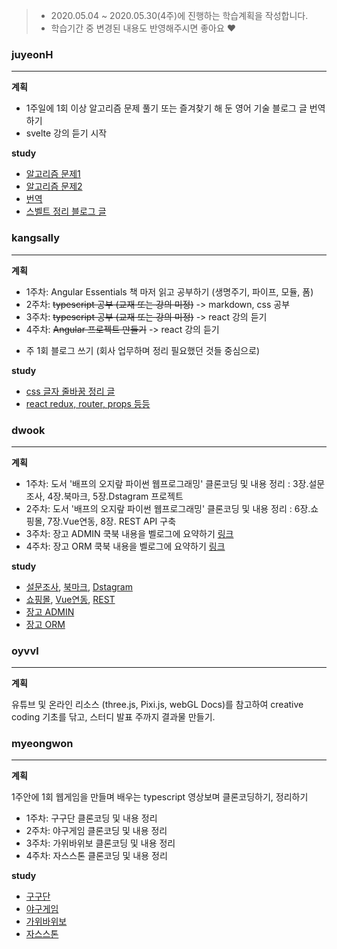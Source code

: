 > * 2020.05.04 ~ 2020.05.30(4주)에 진행하는 학습계획을 작성합니다.
> * 학습기간 중 변경된 내용도 반영해주시면 좋아요 :heart:


### juyeonH
---

**계획**

* 1주일에 1회 이상 알고리즘 문제 풀기 또는 즐겨찾기 해 둔 영어 기술 블로그 글 번역하기
* svelte 강의 듣기 시작

**study** 

* [알고리즘 문제1](https://im-developer.tistory.com/202?category=831367)
* [알고리즘 문제2](https://im-developer.tistory.com/199?category=831367)
* [번역](https://im-developer.tistory.com/198?category=846746)
* [스벨트 정리 블로그 글](https://im-developer.tistory.com/203?category=846746)


### kangsally
---

**계획**

* 1주차: Angular Essentials 책 마저 읽고 공부하기 (생명주기, 파이프, 모듈, 폼)
* 2주차: ~~typescript 공부 (교재 또는 강의 미정)~~ -> markdown, css 공부
* 3주차: ~~typescript 공부 (교재 또는 강의 미정)~~ -> react 강의 듣기
* 4주차: ~~Angular 프로젝트 만들기~~ -> react 강의 듣기
+ 주 1회 블로그 쓰기 (회사 업무하며 정리 필요했던 것들 중심으로)

**study** 

* [css 글자 줄바꿈 정리 글](https://app.gitbook.com/@kangsuroro2907/s/space/~/drafts/-M9lJp26FuSr_Zs1oNd0/css/word-break)
* [react redux, router, props 등등](https://app.gitbook.com/@kangsuroro2907/s/space/~/drafts/-M9lJp26FuSr_Zs1oNd0/react)


### dwook
---

**계획**

* 1주차: 도서 '배프의 오지랖 파이썬 웹프로그래밍' 클론코딩 및 내용 정리 : 3장.설문조사, 4장.북마크, 5장.Dstagram 프로젝트 
* 2주차: 도서 '배프의 오지랖 파이썬 웹프로그래밍' 클론코딩 및 내용 정리 : 6장.쇼핑몰, 7장.Vue연동, 8장. REST API 구축
* 3주차: 장고 ADMIN 쿡북 내용을 벨로그에 요약하기 [링크](https://books.agiliq.com/projects/django-admin-cookbook/en/latest/)
* 4주차: 장고 ORM 쿡북 내용을 벨로그에 요약하기 [링크](https://django-orm-cookbook.readthedocs.io/en/latest/)

**study** 

* [설문조사](https://github.com/dwook/study-polls), [북마크](https://github.com/dwook/study-bookmark), [Dstagram](https://github.com/dwook/study-dstagram)
* [쇼핑몰](https://github.com/dwook/study-shop), [Vue연동](https://github.com/dwook/study-django-vue), [REST](https://github.com/dwook/study-restframework)
* [장고 ADMIN](https://app.gitbook.com/@dwook/s/project/django/orm-cookbook)
* [장고 ORM](https://app.gitbook.com/@dwook/s/project/django/admin-cookbook)


### oyvvl
---

**계획**

유튜브 및 온라인 리소스 (three.js, Pixi.js, webGL Docs)를 참고하여
creative coding 기초를 닦고, 스터디 발표 주까지 결과물 만들기.


### myeongwon
---

**계획**

1주안에 1회 웹게임을 만들며 배우는 typescript 영상보며 클론코딩하기, 정리하기

* 1주차: 구구단 클론코딩 및 내용 정리 
* 2주차: 야구게임 클론코딩 및 내용 정리
* 3주차: 가위바위보 클론코딩 및 내용 정리
* 4주차: 자스스톤 클론코딩 및 내용 정리

**study** 

* [구구단](https://github.com/myeongwon/ts-practice/tree/master/gugudan)
* [야구게임](https://github.com/myeongwon/ts-practice/tree/master/baseball)
* [가위바위보](https://github.com/myeongwon/ts-practice/tree/master/rockPaperScissors)
* [자스스톤](https://github.com/myeongwon/ts-practice/tree/master/jsStone)


